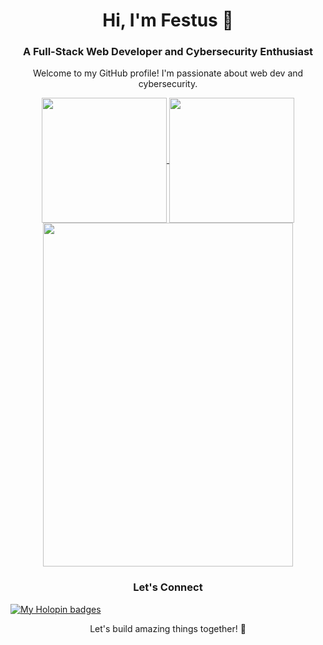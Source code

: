 <h1 align="center">Hi, I'm Festus 👋</h1>
<h3 align="center">A Full-Stack Web Developer and Cybersecurity Enthusiast</h3>

<p align="center">Welcome to my GitHub profile! I'm passionate about web dev and cybersecurity.</p>


<p align="center">
  <a href="https://github.com/f-e-s-t-u-s">
    <img height=200 margin=20 align="center" src="https://github-readme-stats.vercel.app/api?username=f-e-s-t-u-s&show_icons=true&theme=radical" />
  </a>
  <a href="https://github.com/f-e-s-t-u-s">
    <img height=200 margin=20 align="center" src="https://github-readme-stats.vercel.app/api/top-langs/?username=f-e-s-t-u-s&layout=compact&langs_count=8&card_width=320" />
  </a>
  <a href="https://github.com/f-e-s-t-u-s">
    <img height=550 width=400 margin=20 align="center" src="https://github-readme-stats.vercel.app/api/wakatime?username=festus" />
  </a>
</p>

<h3 align="center">Let's Connect</h3>

[![My Holopin badges](https://holopin.me/festus)](https://holopin.io/@festus)

<p align="center">Let's build amazing things together! 🚀</p>


